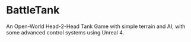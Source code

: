 # BattleTank
An Open-World Head-2-Head Tank Game with simple terrain and AI, with some advanced control systems using Unreal 4.
